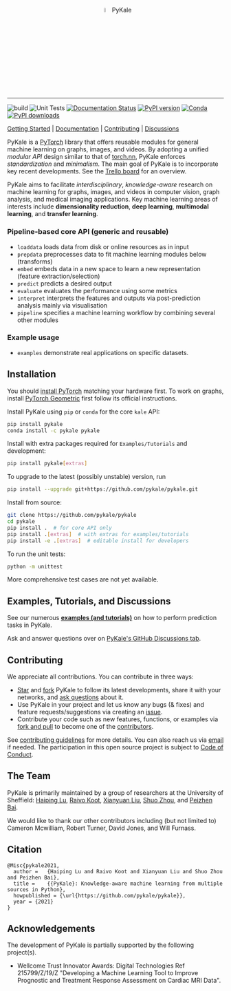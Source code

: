 <p align="center">
  <img src="https://github.com/pykale/pykale/raw/master/docs/images/pykale_logo.png" width="5%" alt='project-monai'> PyKale
</p>

-----------------------------------------

![build](https://github.com/pykale/pykale/workflows/build/badge.svg)
![Unit Tests](https://github.com/pykale/pykale/workflows/unit%20tests/badge.svg)
[![Documentation Status](https://readthedocs.org/projects/pykale/badge/?version=latest)](https://pykale.readthedocs.io/en/latest/?badge=latest)
[![PyPI version](https://img.shields.io/pypi/v/pykale?color=blue)](https://pypi.org/project/pykale/)
[![Conda](https://img.shields.io/conda/v/pykale/pykale?color=blue)](https://anaconda.org/pykale/pykale)
[![PyPI downloads](https://pepy.tech/badge/pykale)](https://pepy.tech/project/pykale)

[Getting Started](https://github.com/pykale/pykale/tree/master/examples) |
[Documentation](https://pykale.readthedocs.io/) |
[Contributing](https://github.com/pykale/pykale/blob/master/CONTRIBUTING.md) |
[Discussions](https://github.com/pykale/pykale/discussions)

PyKale is a [PyTorch](https://pytorch.org/) library that offers reusable modules for general machine learning on graphs, images, and videos. By adopting a unified *modular API* design similar to that of [torch.nn](https://pytorch.org/docs/stable/nn.html), PyKale enforces *standardization* and *minimalism*. The main goal of PyKale is to incorporate key recent developments. See the [Trello board](https://trello.com/b/X8VBNAvf/pykale-api-overview) for an overview.

PyKale aims to facilitate *interdisciplinary*, *knowledge-aware* research on machine learning for graphs, images, and videos in computer vision, graph analysis, and medical imaging applications. Key machine learning areas of interests include **dimensionality reduction**, **deep learning**, **multimodal learning**, and **transfer learning**.

### Pipeline-based core API (generic and reusable)

- `loaddata` loads data from disk or online resources as in input
- `prepdata` preprocesses data to fit machine learning modules below (transforms)
- `embed` embeds data in a new space to learn a new representation (feature extraction/selection)
- `predict` predicts a desired output
- `evaluate` evaluates the performance using some metrics
- `interpret` interprets the features and outputs via post-prediction analysis mainly via visualisation
- `pipeline` specifies a machine learning workflow by combining several other modules

### Example usage

- `examples` demonstrate real applications on specific datasets.

## Installation

You should [install PyTorch](https://pytorch.org/get-started/locally/) matching your hardware first. To work on graphs, install [PyTorch Geometric](https://github.com/rusty1s/pytorch_geometric) first follow its official instructions.

Install PyKale using `pip` or `conda` for the core `kale` API:

```bash
pip install pykale
conda install -c pykale pykale
```

Install with extra packages required for `Examples/Tutorials` and development:

```sh
pip install pykale[extras]
```

To upgrade to the latest (possibly unstable) version, run

```bash
pip install --upgrade git+https://github.com/pykale/pykale.git
```

Install from source:

```sh
git clone https://github.com/pykale/pykale
cd pykale
pip install .  # for core API only
pip install .[extras]  # with extras for examples/tutorials
pip install -e .[extras]  # editable install for developers
```

To run the unit tests:

```bash
python -m unittest
```

More comprehensive test cases are not yet available.

## Examples, Tutorials, and Discussions

See our numerous [**examples (and tutorials)**](https://github.com/pykale/pykale/tree/master/examples) on how to perform prediction tasks in PyKale.

Ask and answer questions over on [PyKale's GitHub Discussions tab](https://github.com/pykale/pykale/discussions).

## Contributing

We appreciate all contributions. You can contribute in three ways:

- [Star](https://docs.github.com/en/github/getting-started-with-github/saving-repositories-with-stars) and [fork](https://docs.github.com/en/github/getting-started-with-github/fork-a-repo) PyKale to follow its latest developments, share it with your networks, and [ask questions](https://github.com/pykale/pykale/discussions)  about it.
- Use PyKale in your project and let us know any bugs (& fixes) and feature requests/suggestions via creating an [issue](https://github.com/pykale/pykale/issues).
- Contribute your code such as new features, functions, or examples via [fork and pull](https://docs.github.com/en/github/collaborating-with-issues-and-pull-requests/about-collaborative-development-models) to become one of the [contributors](https://github.com/pykale/pykale/graphs/contributors).

See [contributing guidelines](https://github.com/pykale/pykale/blob/master/CONTRIBUTING.md) for more details. You can also reach us via <a href="mailto:pykale-group&#64;sheffield.ac.uk">email</a> if needed. The participation in this open source project is subject to [Code of Conduct](https://github.com/pykale/pykale/blob/master/CODE_OF_CONDUCT.md).

## The Team

PyKale is primarily maintained by a group of researchers at the University of Sheffield: [Haiping Lu](http://staffwww.dcs.shef.ac.uk/people/H.Lu/), [Raivo Koot](https://github.com/RaivoKoot), [Xianyuan Liu](https://github.com/XianyuanLiu), [Shuo Zhou](https://sz144.github.io/), and [Peizhen Bai](https://github.com/pz-white).

We would like to thank our other contributors including (but not limited to) Cameron Mcwilliam, Robert Turner, David Jones, and Will Furnass.

## Citation

    @Misc{pykale2021,
      author =   {Haiping Lu and Raivo Koot and Xianyuan Liu and Shuo Zhou and Peizhen Bai},
      title =    {{PyKale}: Knowledge-aware machine learning from multiple sources in Python},
      howpublished = {\url{https://github.com/pykale/pykale}},
      year = {2021}
    }

## Acknowledgements

The development of PyKale is partially supported by the following project(s).

- Wellcome Trust Innovator Awards: Digital Technologies Ref 215799/Z/19/Z "Developing a Machine Learning Tool to Improve Prognostic and Treatment Response Assessment on Cardiac MRI Data".
